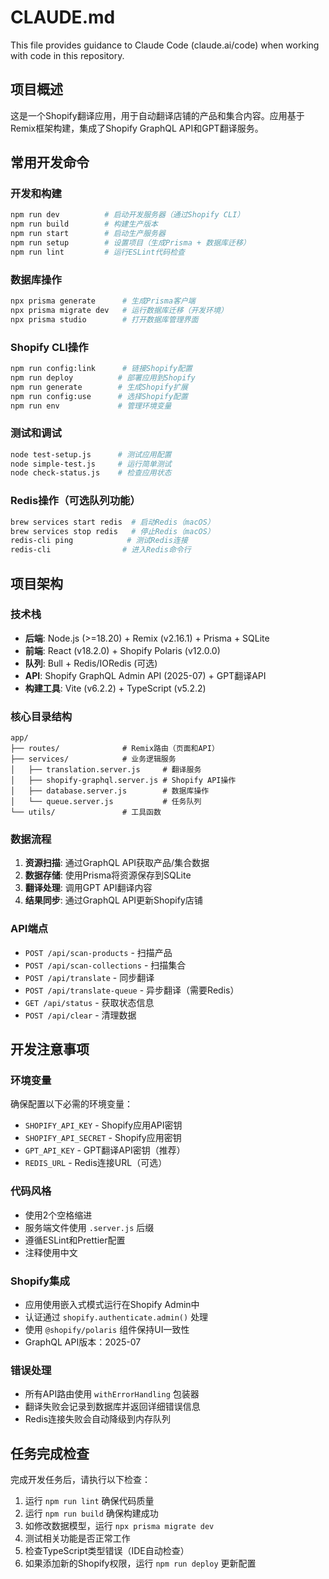 # CLAUDE.md

This file provides guidance to Claude Code (claude.ai/code) when working with code in this repository.

## 项目概述

这是一个Shopify翻译应用，用于自动翻译店铺的产品和集合内容。应用基于Remix框架构建，集成了Shopify GraphQL API和GPT翻译服务。

## 常用开发命令

### 开发和构建
```bash
npm run dev          # 启动开发服务器（通过Shopify CLI）
npm run build        # 构建生产版本
npm run start        # 启动生产服务器
npm run setup        # 设置项目（生成Prisma + 数据库迁移）
npm run lint         # 运行ESLint代码检查
```

### 数据库操作
```bash
npx prisma generate      # 生成Prisma客户端
npx prisma migrate dev   # 运行数据库迁移（开发环境）
npx prisma studio        # 打开数据库管理界面
```

### Shopify CLI操作
```bash
npm run config:link      # 链接Shopify配置
npm run deploy          # 部署应用到Shopify
npm run generate        # 生成Shopify扩展
npm run config:use      # 选择Shopify配置
npm run env             # 管理环境变量
```

### 测试和调试
```bash
node test-setup.js      # 测试应用配置
node simple-test.js     # 运行简单测试
node check-status.js    # 检查应用状态
```

### Redis操作（可选队列功能）
```bash
brew services start redis  # 启动Redis（macOS）
brew services stop redis   # 停止Redis（macOS）
redis-cli ping            # 测试Redis连接
redis-cli                # 进入Redis命令行
```

## 项目架构

### 技术栈
- **后端**: Node.js (>=18.20) + Remix (v2.16.1) + Prisma + SQLite
- **前端**: React (v18.2.0) + Shopify Polaris (v12.0.0)
- **队列**: Bull + Redis/IORedis (可选)
- **API**: Shopify GraphQL Admin API (2025-07) + GPT翻译API
- **构建工具**: Vite (v6.2.2) + TypeScript (v5.2.2)

### 核心目录结构
```
app/
├── routes/              # Remix路由（页面和API）
├── services/            # 业务逻辑服务
│   ├── translation.server.js     # 翻译服务
│   ├── shopify-graphql.server.js # Shopify API操作
│   ├── database.server.js        # 数据库操作
│   └── queue.server.js           # 任务队列
└── utils/               # 工具函数
```

### 数据流程
1. **资源扫描**: 通过GraphQL API获取产品/集合数据
2. **数据存储**: 使用Prisma将资源保存到SQLite
3. **翻译处理**: 调用GPT API翻译内容
4. **结果同步**: 通过GraphQL API更新Shopify店铺

### API端点
- `POST /api/scan-products` - 扫描产品
- `POST /api/scan-collections` - 扫描集合  
- `POST /api/translate` - 同步翻译
- `POST /api/translate-queue` - 异步翻译（需要Redis）
- `GET /api/status` - 获取状态信息
- `POST /api/clear` - 清理数据

## 开发注意事项

### 环境变量
确保配置以下必需的环境变量：
- `SHOPIFY_API_KEY` - Shopify应用API密钥
- `SHOPIFY_API_SECRET` - Shopify应用密钥
- `GPT_API_KEY` - GPT翻译API密钥（推荐）
- `REDIS_URL` - Redis连接URL（可选）

### 代码风格
- 使用2个空格缩进
- 服务端文件使用 `.server.js` 后缀
- 遵循ESLint和Prettier配置
- 注释使用中文

### Shopify集成
- 应用使用嵌入式模式运行在Shopify Admin中
- 认证通过 `shopify.authenticate.admin()` 处理
- 使用 `@shopify/polaris` 组件保持UI一致性
- GraphQL API版本：2025-07

### 错误处理
- 所有API路由使用 `withErrorHandling` 包装器
- 翻译失败会记录到数据库并返回详细错误信息
- Redis连接失败会自动降级到内存队列

## 任务完成检查

完成开发任务后，请执行以下检查：
1. 运行 `npm run lint` 确保代码质量
2. 运行 `npm run build` 确保构建成功
3. 如修改数据模型，运行 `npx prisma migrate dev`
4. 测试相关功能是否正常工作
5. 检查TypeScript类型错误（IDE自动检查）
6. 如果添加新的Shopify权限，运行 `npm run deploy` 更新配置